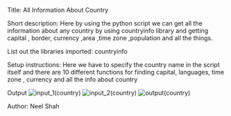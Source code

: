 Title: All Information About Country

Short description: Here by using the python script we can get all the information about any country by using countryinfo library and getting capital , border, currency ,area ,time zone ,population and all the things.


List out the libraries imported: countryinfo

Setup instructions: Here we have to specify the country name in the script itself and there are 10 different functions for finding capital, languages, time zone , currency and all the info about country




Output
![input_1(country)](https://user-images.githubusercontent.com/71593494/122010049-59e8ef80-cdd8-11eb-9750-347ea42af903.png)
![input_2(country)](https://user-images.githubusercontent.com/71593494/122010066-5e150d00-cdd8-11eb-8bbf-cc4cae77d2c0.png)
![output(country)](https://user-images.githubusercontent.com/71593494/122010084-62d9c100-cdd8-11eb-82cb-6a57aa946082.png)



Author:
Neel Shah
